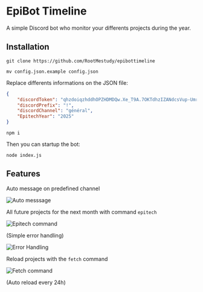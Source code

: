# EpiBot Timeline
A simple Discord bot who monitor your differents projects during the year.

## Installation
```
git clone https://github.com/RootMestudy/epibottimeline
```
```
mv config.json.example config.json
```
Replace differents informations on the JSON file:
```json
{
    "discordToken": "qhzdoiqzhddhOPZHDMDQw.Xe_T9A.7OKTdhzIZANdcsVup-UmrKna9EYM3A",
    "discordPrefix": "!",
    "discordChannel": "général",
    "EpitechYear": "2025"
}
```
```
npm i
```
Then you can startup the bot:
```
node index.js
```

## Features
Auto message on predefined channel

![Auto messsage](https://i.imgur.com/tr41zR5.png)

All future projects for the next month with command ```epitech```

![Epitech command](https://i.imgur.com/9FundFt.png)

(Simple error handling)

![Error Handling](https://i.imgur.com/D8NnEHw.png)

Reload projects with the ```fetch``` command

![Fetch command](https://i.imgur.com/I0SGz0A.png)

(Auto reload every 24h)